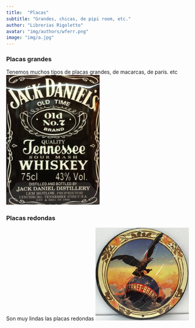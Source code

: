 ```yaml
---
title:  "Placas"
subtitle: "Grandes, chicas, de pipi room, etc."
author: "Librerias Rigoletto"
avatar: "img/authors/wferr.png"
image: "img/a.jpg"
---
```


### Placas grandes
Tenemos muchos tipos de placas grandes, de macarcas, de paris. etc
<img src="/img/placa.png" class="fit image"  style="max-width: 50%; height: auto;">

### Placas redondas
Son muy lindas las placas redondas
<img src="/img/placaredonda.png" class="fit image"  style="max-width: 50%; height: auto;">

